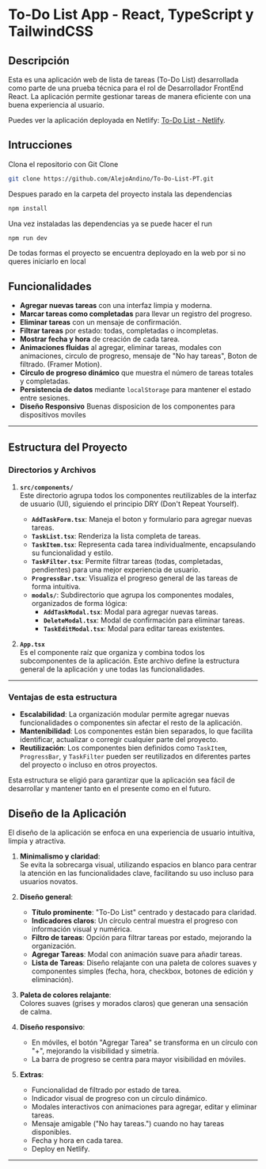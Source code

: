 # To-Do List App - React, TypeScript y TailwindCSS

## Descripción

Esta es una aplicación web de lista de tareas (To-Do List) desarrollada como parte de una prueba técnica para el rol de Desarrollador FrontEnd React. La aplicación permite gestionar tareas de manera eficiente con una buena experiencia al usuario.

Puedes ver la aplicación deployada en Netlify: [To-Do List - Netlify](https://to-ddolistt.netlify.app/).

## Intrucciones

Clona el repositorio con Git Clone 

```bash
git clone https://github.com/AlejoAndino/To-Do-List-PT.git
```
Despues parado en la carpeta del proyecto instala las dependencias

```bash
npm install
```
Una vez instaladas las dependencias ya se puede hacer el run

```bash
npm run dev
```
De todas formas el proyecto se encuentra deployado en la web por si no queres iniciarlo en local

## Funcionalidades

- **Agregar nuevas tareas** con una interfaz limpia y moderna.
- **Marcar tareas como completadas** para llevar un registro del progreso.
- **Eliminar tareas** con un mensaje de confirmación.
- **Filtrar tareas** por estado: todas, completadas o incompletas.
- **Mostrar fecha y hora** de creación de cada tarea.
- **Animaciones fluidas** al agregar, eliminar tareas, modales con animaciones, circulo de progreso, mensaje de "No hay tareas", Boton de filtrado. (Framer Motion).
- **Círculo de progreso dinámico** que muestra el número de tareas totales y completadas.
- **Persistencia de datos** mediante `localStorage` para mantener el estado entre sesiones.
- **Diseño Responsivo** Buenas disposicion de los componentes para dispositivos moviles

---

##  Estructura del Proyecto

### Directorios y Archivos

1. **`src/components/`**  
   Este directorio agrupa todos los componentes reutilizables de la interfaz de usuario (UI), siguiendo el principio DRY (Don't Repeat Yourself).

   - **`AddTaskForm.tsx`**: Maneja el boton y formulario para agregar nuevas tareas.
   - **`TaskList.tsx`**: Renderiza la lista completa de tareas.
   - **`TaskItem.tsx`**: Representa cada tarea individualmente, encapsulando su funcionalidad y estilo.
   - **`TaskFilter.tsx`**: Permite filtrar tareas (todas, completadas, pendientes) para una mejor experiencia de usuario.
   - **`ProgressBar.tsx`**: Visualiza el progreso general de las tareas de forma intuitiva.
   - **`modals/`**: Subdirectorio que agrupa los componentes modales, organizados de forma lógica:
     - **`AddTaskModal.tsx`**: Modal para agregar nuevas tareas.
     - **`DeleteModal.tsx`**: Modal de confirmación para eliminar tareas.
     - **`TaskEditModal.tsx`**: Modal para editar tareas existentes.

2. **`App.tsx`**  
   Es el componente raíz que organiza y combina todos los subcomponentes de la aplicación. Este archivo define la estructura general de la aplicación y une todas las funcionalidades.

---

### Ventajas de esta estructura

- **Escalabilidad**: La organización modular permite agregar nuevas funcionalidades o componentes sin afectar el resto de la aplicación.  
- **Mantenibilidad**: Los componentes están bien separados, lo que facilita identificar, actualizar o corregir cualquier parte del proyecto.  
- **Reutilización**: Los componentes bien definidos como `TaskItem`, `ProgressBar`, y `TaskFilter` pueden ser reutilizados en diferentes partes del proyecto o incluso en otros proyectos.  

Esta estructura se eligió para garantizar que la aplicación sea fácil de desarrollar y mantener tanto en el presente como en el futuro.

## Diseño de la Aplicación

El diseño de la aplicación se enfoca en una experiencia de usuario intuitiva, limpia y atractiva.

1. **Minimalismo y claridad**:  
   Se evita la sobrecarga visual, utilizando espacios en blanco para centrar la atención en las funcionalidades clave, facilitando su uso incluso para usuarios novatos.

2. **Diseño general**:  
   - **Título prominente**: "To-Do List" centrado y destacado para claridad.  
   - **Indicadores claros**: Un círculo central muestra el progreso con información visual y numérica.  
   - **Filtro de tareas**: Opción para filtrar tareas por estado, mejorando la organización.  
   - **Agregar Tareas**: Modal con animación suave para añadir tareas.  
   - **Lista de Tareas**: Diseño relajante con una paleta de colores suaves y componentes simples (fecha, hora, checkbox, botones de edición y eliminación).

3. **Paleta de colores relajante**:  
   Colores suaves (grises y morados claros) que generan una sensación de calma.

4. **Diseño responsivo**:  
   - En móviles, el botón "Agregar Tarea" se transforma en un círculo con "+", mejorando la visibilidad y simetría.  
   - La barra de progreso se centra para mayor visibilidad en móviles.

5. **Extras**:  
   - Funcionalidad de filtrado por estado de tarea.  
   - Indicador visual de progreso con un círculo dinámico.  
   - Modales interactivos con animaciones para agregar, editar y eliminar tareas.  
   - Mensaje amigable ("No hay tareas.") cuando no hay tareas disponibles.  
   - Fecha y hora en cada tarea.  
   - Deploy en Netlify.

---


